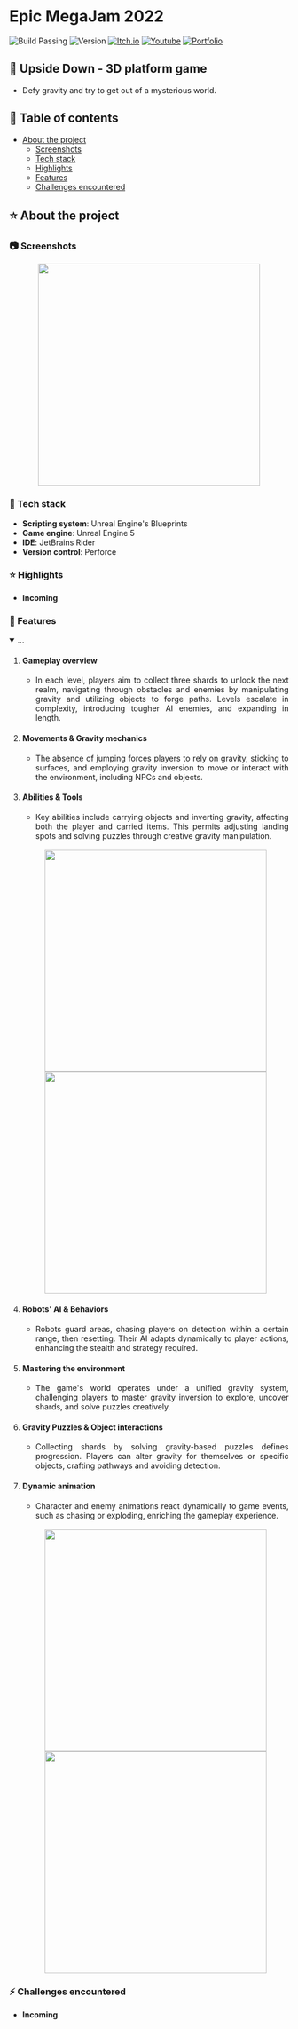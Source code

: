 # Epic MegaJam 2022

![Build Passing](https://img.shields.io/badge/build-passing-brightgreen)
![Version](https://img.shields.io/badge/version-1.0.0-blue)
[![Itch.io](https://img.shields.io/badge/download-itch.io-%23e3326d)](https://itaruf.itch.io/upside-down)
[![Youtube](https://img.shields.io/badge/demo-youtube-%23db1818)](https://www.youtube.com/watch?v=J8vLNM-fff8)
[![Portfolio](https://img.shields.io/badge/details-personal%20website-%235203fc)](https://itaruf.github.io/projects.html)

## 🔲 Upside Down - 3D platform game
- Defy gravity and try to get out of a mysterious world.
  
<!-- Table of Contents -->
## :notebook_with_decorative_cover: Table of contents
- [About the project](#star-about-the-project)
  * [Screenshots](#camera-screenshots)
  * [Tech stack](#space_invader-tech-stack)
  * [Highlights](#star-highlights)
  * [Features](#dart-features)
  * [Challenges encountered](#zap-challenges-encountered)

<!-- About the Project -->
## :star: About the project

 <!-- Screenshots -->
### :camera: Screenshots

<div align="center"> 
  <img width="400px" src="https://media.giphy.com/media/v1.Y2lkPTc5MGI3NjExb3lhYjB3M2YydW82M3AxaGJ0czU1dXJiNHhjZDc1N2VscGg5dDBsNSZlcD12MV9pbnRlcm5hbF9naWZfYnlfaWQmY3Q9Zw/8MbOyINZlkmvYOfLfs/giphy.gif">
</div>

<!-- TechStack -->
### :space_invader: Tech stack

  - **Scripting system**: Unreal Engine's Blueprints
  - **Game engine**: Unreal Engine 5
  - **IDE**: JetBrains Rider
  - **Version control**: Perforce

### :star: Highlights 
- **Incoming**

### :dart: Features
<details id="projectDescription" open>
  <summary id="summaryText">...</summary>
  
  <ol style="text-align: justify;">
    <li><h4>Gameplay overview</h4>
      <ul>
        <li>In each level, players aim to collect three shards to unlock the next realm, navigating through obstacles and enemies by manipulating gravity and utilizing objects to forge paths. Levels escalate in complexity, introducing tougher AI enemies, and expanding in length.</li>
      </ul>
    </li>
    
  <li><h4>Movements & Gravity mechanics</h4>
    <ul>
      <li>The absence of jumping forces players to rely on gravity, sticking to surfaces, and employing gravity inversion to move or interact with the environment, including NPCs and objects.
      </li>
    </ul>
  </li>
  
  <li><h4>Abilities & Tools</h4>
    <ul>
      <li>Key abilities include carrying objects and inverting gravity, affecting both the player and carried items. This permits adjusting landing spots and solving puzzles through creative gravity manipulation.</li>
    </ul>
  </li> 
  
  </br>
  <div align="center"> 
    <img src="https://media.giphy.com/media/v1.Y2lkPTc5MGI3NjExbmlsanp6Mzc4dHJ0MHpjZHB5eXM4eWwydXdlNTd5dWJjbnBwczVuYiZlcD12MV9pbnRlcm5hbF9naWZfYnlfaWQmY3Q9Zw/0Hf79LjmFzMkB8XaWR/giphy.gif" style="display: block; margin: auto;" width="400" />
    <img src="https://media.giphy.com/media/v1.Y2lkPTc5MGI3NjExcGNuM2c0Y2NjOXRjdmFubGU5aHh5aDV0NjIxenZ0M3Nmc2Q1ZnZkZSZlcD12MV9pbnRlcm5hbF9naWZfYnlfaWQmY3Q9Zw/uKHJSGw9KrysTCuxk3/giphy.gif" style="display: block; margin: auto;" width="400" />
  </div>
  
  <li><h4>Robots' AI & Behaviors</h4>
    <ul>
      <li>Robots guard areas, chasing players on detection within a certain range, then resetting. Their AI adapts dynamically to player actions, enhancing the stealth and strategy required.</li>
    </ul>
  </li>
  
  <li><h4>Mastering the environment</h4>
    <ul>
      <li>The game's world operates under a unified gravity system, challenging players to master gravity inversion to explore, uncover shards, and solve puzzles creatively.</li>
    </ul>
  </li>
  
  <li><h4>Gravity Puzzles & Object interactions</h4>
    <ul>
      <li>Collecting shards by solving gravity-based puzzles defines progression. Players can alter gravity for themselves or specific objects, crafting pathways and avoiding detection.</li>
    </ul>
  </li>
  
  <li><h4>Dynamic animation</h4>
    <ul>
      <li>Character and enemy animations react dynamically to game events, such as chasing or exploding, enriching the gameplay experience.</li>
    </ul>
  </li>
  
  </br>
  <div align="center"> 
      <img src="https://media.giphy.com/media/v1.Y2lkPTc5MGI3NjExMDNnanRtYTdiNnJkaGl6a3Z1am1oYXlrNTdtNmV0ZHlyNmRteTk4dyZlcD12MV9pbnRlcm5hbF9naWZfYnlfaWQmY3Q9Zw/z6FxSLmaavHxuieZiv/giphy.gif" style="display: block; margin: auto;" width="400" />
      <img src="https://media.giphy.com/media/v1.Y2lkPTc5MGI3NjExYjJpbWF6NTNxd2ZtbGpkeXNnOXJmdzVtemQwNWc1d3dqbHRsdW1mNCZlcD12MV9pbnRlcm5hbF9naWZfYnlfaWQmY3Q9Zw/8MbOyINZlkmvYOfLfs/giphy.gif" style="display: block; margin: auto;" width="400" />
    </div>
    
  </ol>
  
</details>

### :zap: Challenges encountered
- **Incoming**

